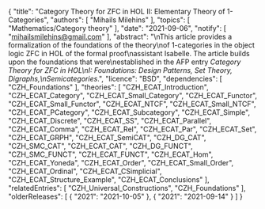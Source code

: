 {
    "title": "Category Theory for ZFC in HOL II: Elementary Theory of 1-Categories",
    "authors": [
        "Mihails Milehins"
    ],
    "topics": [
        "Mathematics/Category theory"
    ],
    "date": "2021-09-06",
    "notify": [
        "mihailsmilehins@gmail.com"
    ],
    "abstract": "\nThis article provides a formalization of the foundations of the theory\nof 1-categories in the object logic ZFC in HOL of the formal proof\nassistant Isabelle. The article builds upon the foundations that were\nestablished in the AFP entry <i>Category Theory for ZFC in HOL\nI: Foundations: Design Patterns, Set Theory, Digraphs,\nSemicategories</i>.",
    "licence": "BSD",
    "dependencies": [
        "CZH_Foundations"
    ],
    "theories": [
        "CZH_ECAT_Introduction",
        "CZH_ECAT_Category",
        "CZH_ECAT_Small_Category",
        "CZH_ECAT_Functor",
        "CZH_ECAT_Small_Functor",
        "CZH_ECAT_NTCF",
        "CZH_ECAT_Small_NTCF",
        "CZH_ECAT_PCategory",
        "CZH_ECAT_Subcategory",
        "CZH_ECAT_Simple",
        "CZH_ECAT_Discrete",
        "CZH_ECAT_SS",
        "CZH_ECAT_Parallel",
        "CZH_ECAT_Comma",
        "CZH_ECAT_Rel",
        "CZH_ECAT_Par",
        "CZH_ECAT_Set",
        "CZH_ECAT_GRPH",
        "CZH_ECAT_SemiCAT",
        "CZH_DG_CAT",
        "CZH_SMC_CAT",
        "CZH_ECAT_CAT",
        "CZH_DG_FUNCT",
        "CZH_SMC_FUNCT",
        "CZH_ECAT_FUNCT",
        "CZH_ECAT_Hom",
        "CZH_ECAT_Yoneda",
        "CZH_ECAT_Order",
        "CZH_ECAT_Small_Order",
        "CZH_ECAT_Ordinal",
        "CZH_ECAT_CSimplicial",
        "CZH_ECAT_Structure_Example",
        "CZH_ECAT_Conclusions"
    ],
    "relatedEntries": [
        "CZH_Universal_Constructions",
        "CZH_Foundations"
    ],
    "olderReleases": [
        {
            "2021": "2021-10-05"
        },
        {
            "2021": "2021-09-14"
        }
    ]
}